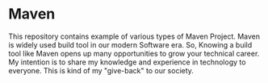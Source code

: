 # Maven
This repository contains example of various types of Maven Project. Maven is widely used build tool in our modern Software era. So, Knowing a build tool like Maven opens up many opportunities to grow your technical career.  My intention is to share my knowledge and experience in technology to everyone. This is kind of my "give-back" to our society. 
